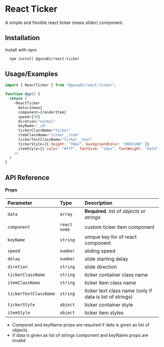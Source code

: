 
# React Ticker

A simple and flexible react ticker (news slider) component.


## Installation

Install with npm

```bash
  npm install @guna81/react-ticker
```
    
## Usage/Examples

```javascript
import { ReactTicker } from "@guna81/react-ticker";

function App() {
  return (
    <ReactTicker
      data={news}
      component={renderItem}
      speed={30}
      diretion="normal"
      keyName="_id"
      tickerClassName="ticker"
      itemClassName="ticker__item"
      tickerTextClassName="ticker__text"
      tickerStyle={{ height: "30px", backgroundColor: "#E03100" }}
      itemStyle={{ color: "#fff", fontSize: "14px", fontWeight: "bold" }}
    />
  )
}
```


## API Reference

#### Props

| Parameter | Type     | Description                |
| :-------- | :------- | :------------------------- |
| `data` | `array` | **Required**. list of *objects* or *strings* |
| `component` | `react node` | custom ticker item component |
| `keyName` | `string` | unique key for of react component |
| `speed` | `number` | sliding speed  |
| `delay` | `number` | slide starting delay |
| `diretion` | `string` | slide direction |
| `tickerClassName` | `string` |ticker container class name |
| `itemClassName` | `string` | ticker item class name |
| `tickerTextClassName` | `string` | ticker text class name (only if data is list of strings) |
| `tickerStyle` | `object` | ticker container style |
| `itemStyle` | `object` | ticker item styles |


- Componet and keyName props are required if data is given as list of objects.
- If data is given as list of strings component and keyName props are invalid